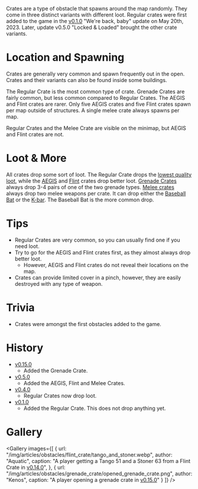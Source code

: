 Crates are a type of obstacle that spawns around the map randomly. They come in three distinct variants with different loot. Regular crates were first added to the game in the [v0.1.0](https://github.com/HasangerGames/suroi/releases/tag/v0.1.0) "We're back, baby" update on May 20th, 2023. Later, update v0.5.0 "Locked & Loaded" brought the other crate variants.

# Location and Spawning

Crates are generally very common and spawn frequently out in the open. Crates and their variants can also be found inside some buildings.

The Regular Crate is the most common type of crate. Grenade Crates are fairly common, but less common compared to Regular Crates. The AEGIS and Flint crates are rarer. Only five AEGIS crates and five Flint crates spawn per map outside of structures. A single melee crate always spawns per map.

Regular Crates and the Melee Crate are visible on the minimap, but AEGIS and Flint crates are not.

# Loot & More

All crates drop some sort of loot. The Regular Crate drops the [lowest quality loot](/loot#regular_crate), while the [AEGIS](#aegis_crate) and [Flint](#flint_crate) crates drop better loot. [Grenade Crates](#grenade_crate) always drop 3-4 pairs of one of the two grenade types. [Melee crates](/loot#melee_crate) always drop two melee weapons per crate. It can drop either the [Baseball Bat](/weapons/melee/baseball_bat) or the [K-bar](/weapons/melee/kbar). The Baseball Bat is the more common drop.

# Tips

- Regular Crates are very common, so you can usually find one if you need loot.
- Try to go for the AEGIS and Flint crates first, as they almost always drop better loot.
  - However, AEGIS and Flint crates do not reveal their locations on the map.
- Crates can provide limited cover in a pinch, however, they are easily destroyed with any type of weapon.

# Trivia

- Crates were amongst the first obstacles added to the game.

# History
- [v0.15.0](https://github.com/HasangerGames/suroi/releases/tag/v0.15.0)
  - Added the Grenade Crate.
- [v0.5.0](https://github.com/HasangerGames/suroi/releases/tag/v0.5.0)
  - Added the AEGIS, Flint and Melee Crates.
- [v0.4.0](https://github.com/HasangerGames/suroi/releases/tag/v0.4.0)
  - Regular Crates now drop loot.
- [v0.1.0](https://github.com/HasangerGames/suroi/releases/tag/v0.1.0)
  - Added the Regular Crate. This does not drop anything yet.

# Gallery

<Gallery
  images={[
    {
      url: "/img/articles/obstacles/flint_crate/tango_and_stoner.webp",
      author: "Aquatic",
      caption:
        "A player getting a Tango 51 and a Stoner 63 from a Flint Crate in [v0.14.0](https://github.com/HasangerGames/suroi/releases/tag/v0.14.0)",
    },
    {
      url: "/img/articles/obstacles/grenade_crate/opened_grenade_crate.png",
      author: "Kenos",
      caption: "A player opening a grenade crate in [v0.15.0](https://github.com/HasangerGames/suroi/releases/tag/v0.15.0)"
    }
  ]}
/>
